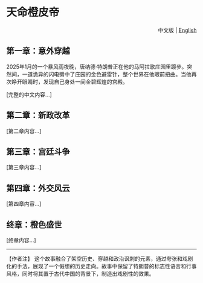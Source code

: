 # 天命橙皮帝

<div align="right">
  中文版 | <a href="README.md">English</a>
</div>

## 第一章：意外穿越

2025年1月的一个暴风雨夜晚，唐纳德·特朗普正在他的马阿拉歌庄园里踱步。突然间，一道诡异的闪电劈中了庄园的金色避雷针，整个世界在他眼前扭曲。当他再次睁开眼睛时，发现自己身处一间金碧辉煌的宫殿。

[完整的中文内容...]

## 第二章：新政改革

[第二章内容...]

## 第三章：宫廷斗争

[第三章内容...]

## 第四章：外交风云

[第四章内容...]

## 终章：橙色盛世

[终章内容...]

---

【作者注】
这个故事融合了架空历史、穿越和政治讽刺的元素，通过夸张和戏剧化的手法，展现了一个假想的历史走向。故事中保留了特朗普的标志性语言和行事风格，同时将其置于古代中国的背景下，制造出戏剧性的效果。 